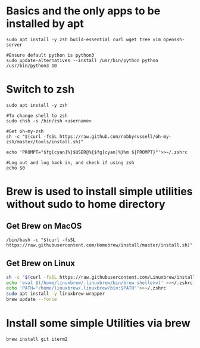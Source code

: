 # Basics and the only apps to be installed by apt
```
sudo apt install -y zsh build-essential curl wget tree vim openssh-server

#Ensure default python is python3
sudo update-alternatives --install /usr/bin/python python /usr/bin/python3 10
```

# Switch to zsh
```
sudo apt install -y zsh

#To change shell to zsh
sudo chsh -s /bin/zsh <username> 

#Get oh-my-zsh
sh -c "$(curl -fsSL https://raw.github.com/robbyrussell/oh-my-zsh/master/tools/install.sh)"

echo 'PROMPT="$fg[cyan]%}$USER@%{$fg[cyan]%}%m ${PROMPT}"'>>~/.zshrc

#Log out and log back in, and check if using zsh
echo $0
```


# Brew is used to install simple utilities without sudo to home directory
## Get Brew on MacOS
```
/bin/bash -c "$(curl -fsSL https://raw.githubusercontent.com/Homebrew/install/master/install.sh)"
```

## Get Brew on Linux
```bash
sh -c "$(curl -fsSL https://raw.githubusercontent.com/Linuxbrew/install/master/install.sh)"
echo 'eval $(/home/linuxbrew/.linuxbrew/bin/brew shellenv)' >>~/.zshrc
echo 'PATH="/home/linuxbrew/.linuxbrew/bin:$PATH"'>>~/.zshrc
sudo apt install -y linuxbrew-wrapper
brew update --force
```


# Install some simple Utilities via brew
```
brew install git iterm2
```

